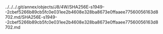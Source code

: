 ../../../.git/annex/objects/J8/4W/SHA256E-s1949--2cbef5266b89cb5fc0e031ee2b4608e328ba8673e0ffaaee77560056163d8702.md/SHA256E-s1949--2cbef5266b89cb5fc0e031ee2b4608e328ba8673e0ffaaee77560056163d8702.md